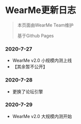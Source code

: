 # WearMe更新日志

> 本页面由WearMe Team维护
>
> 基于Github Pages

### 2020-7-27

- WearMe v2.0 小规模内测上线
- 【其余暂不公开】

### 2020-7-28

- 更换了论坛引擎

### 2020-7-29

- WearMe v2.0 大规模内测开始